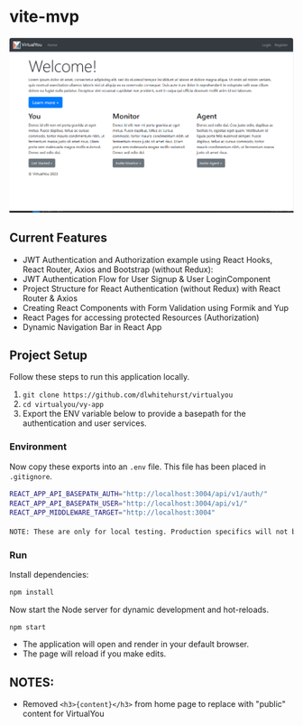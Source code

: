# vite-mvp
![image info](./landing.png)

## Current Features
- JWT Authentication and Authorization example using React Hooks, React Router, Axios and Bootstrap (without Redux):
- JWT Authentication Flow for User Signup & User LoginComponent
- Project Structure for React Authentication (without Redux) with React Router & Axios
- Creating React Components with Form Validation using Formik and Yup
- React Pages for accessing protected Resources (Authorization)
- Dynamic Navigation Bar in React App

## Project Setup
Follow these steps to run this application locally.
1. `git clone https://github.com/dlwhitehurst/virtualyou`
2. `cd virtualyou/vy-app`
3. Export the ENV variable below to provide a basepath for the authentication and user services.

### Environment
Now copy these exports into an `.env` file. This file has been placed in `.gitignore`.
```bash
REACT_APP_API_BASEPATH_AUTH="http://localhost:3004/api/v1/auth/"
REACT_APP_API_BASEPATH_USER="http://localhost:3004/api/v1/"
REACT_APP_MIDDLEWARE_TARGET="http://localhost:3004"

NOTE: These are only for local testing. Production specifics will not be described here.
````
### Run
Install dependencies:
```bash
npm install
```
Now start the Node server for dynamic development and hot-reloads.
```
npm start
```

- The application will open and render in your default browser.
- The page will reload if you make edits.

## NOTES:
- Removed `<h3>{content}</h3>` from home page to replace with "public" content for VirtualYou
  
